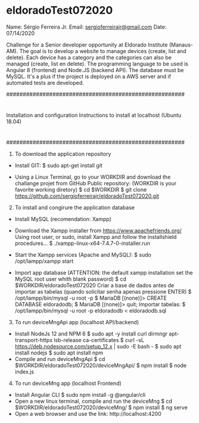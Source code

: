 # eldoradoTest072020
Name: Sérgio Ferreira Jr.
Email: sergioferreirajr@gmail.com
Date: 07/14/2020

Challenge for a Senior developer opportunity at Eldorado Institute (Manaus-AM).
The goal is to develop a website to manage devices (create, list and delete). Each device has a category and the categories can also be managed (create, list en delete).
The programming language to be used is Angular 8 (frontend) and Node.JS (backend API). The database must be MySQL.
It's a plus if the project is deployed on a AWS server and if automated tests are developed.

######################################################
#
Installation and configuration 
Instructions to install at localhost (Ubuntu 18.04)
#
######################################################

1) To download the application repository
- Install GIT:
$ sudo apt-get install git

- Using a Linux Terminal, go to your WORKDIR and download the challange projet from GitHub Public repository:
(WORKDIR is your favorite working diretory)
$ cd $WORKDIR
$ git clone https://github.com/sergioferreirajr/eldoradoTest072020.git


2) To install and congirure the application database
- Install MySQL (recomendation: Xampp)
- Download the Xampp installer from https://www.apachefriends.org/
Using root user, or sudo, install Xampp and follow the installshield procedures...
$ ./xampp-linux-x64-7.4.7-0-installer.run

- Start the Xampp services (Apache and MySQL):
$ sudo /opt/lampp/xampp start

- Import app database 
(ATTENTION: the default xampp installation set the MySQL root user whith blank password)
$ cd $WORKDIR/eldoradoTest072020
Criar a base de dados antes de importar as tabelas (quando solicitar senha apenas pressione ENTER)
$ /opt/lampp/bin/mysql -u root -p
$ MariaDB [(none)]> CREATE DATABASE eldoradodb;
$ MariaDB [(none)]> quit;
Importar tabelas:
$ /opt/lampp/bin/mysql -u root -p eldoradodb < eldoradodb.sql


3) To run deviceMngApi app (localhost API/backend)
- Install NodeJs 12 and NPM 6
$ sudo apt -y install curl dirmngr apt-transport-https lsb-release ca-certificates
$ curl -sL https://deb.nodesource.com/setup_12.x | sudo -E bash -
$ sudo apt install nodejs
$ sudo apt install npm
- Compile and run deviceMngApi
$ cd $WORKDIR/eldoradoTest072020/deviceMngApi/
$ npm install
$ node index.js

4) To run deviceMng app (localhost Frontend)
- Install Angular CLI
$ sudo npm install -g @angular/cli
- Open a new linux terminal, compile and run the deviceMng
$ cd $WORKDIR/eldoradoTest072020/deviceMng/
$ npm install
$ ng serve
- Open a web browser and use the link:
http://localhost:4200
